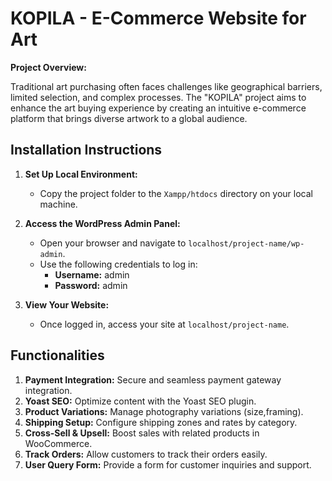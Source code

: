 # KOPILA - E-Commerce Website for Art

**Project Overview:**

Traditional art purchasing often faces challenges like geographical barriers, limited selection, and complex processes. The "KOPILA" project aims to enhance the art buying experience by creating an intuitive e-commerce platform that brings diverse artwork to a global audience.

## Installation Instructions

1. **Set Up Local Environment:**
   - Copy the project folder to the `Xampp/htdocs` directory on your local machine.

2. **Access the WordPress Admin Panel:**
   - Open your browser and navigate to `localhost/project-name/wp-admin`.
   - Use the following credentials to log in:
     - **Username:** admin
     - **Password:** admin

3. **View Your Website:**
   - Once logged in, access your site at `localhost/project-name`.

## Functionalities

1. **Payment Integration:** Secure and seamless payment gateway integration.
2. **Yoast SEO:** Optimize content with the Yoast SEO plugin.
3. **Product Variations:** Manage photography variations (size,framing).
4. **Shipping Setup:** Configure shipping zones and rates by category.
5. **Cross-Sell & Upsell:** Boost sales with related products in WooCommerce.
6. **Track Orders:** Allow customers to track their orders easily.
7. **User Query Form:** Provide a form for customer inquiries and support.

   
